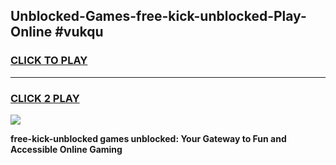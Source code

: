 
## Unblocked-Games-free-kick-unblocked-Play-Online #vukqu
<h3>
<a href="https://news.freeplayer.one?title=free-kick-unblocked&ref=3">CLICK TO PLAY</a></h3>
<hr>

<h3>
<a href="https://news.freeplayer.one?title=free-kick-unblocked&ref=3">CLICK 2 PLAY</a>
  
</h3>

<a href="https://news.freeplayer.one?title=free-kick-unblocked&ref=3"><img src="https://clearcache.store/games.png"></a>


**free-kick-unblocked games unblocked: Your Gateway to Fun and Accessible Online Gaming**
